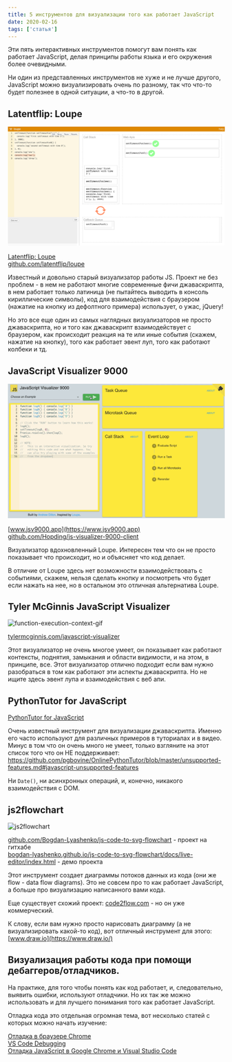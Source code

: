 ```yaml
---
title: 5 инструментов для визуализации того как работает JavaScript
date: 2020-02-16
tags: ['статья']
---
```


Эти пять интерактивных инструментов помогут вам понять как работает JavaScript, делая принципы работы языка и его окружения более очевидными.

Ни один из представленных инструментов не хуже и не лучше другого, JavaScript можно визуализировать очень по разному, так что что-то будет полезнее в одной ситуации, а что-то в другой.

## Latentflip: Loupe

![how-settimeout-works-in-javascript](./how-settimeout-works-in-javascript.jpg)

[Latentflip: Loupe](http://latentflip.com/loupe)  
[github.com/latentflip/loupe](https://github.com/latentflip/loupe)

Известный и довольно старый визуализатор работы JS. Проект не без проблем - в нем не работают многие современные фичи джаваскрипта, в нем работает только латиница (не пытайтесь выводить в консоль кириллические символы), код для взаимодействия с браузером (нажатие на кнопку из дефолтного примера) использует, о ужас, jQuery!

Но это все еще один из самых наглядных визуализаторов не просто джаваскрипта, но и того как джаваскрипт взаимодействует с браузером, как происходит реакция на те или иные события (скажем, нажатие на кнопку), того как работает эвент луп, того как работают колбеки и тд.

## JavaScript Visualizer 9000

![js-visualizer-9000-client](https://github.com/Hopding/js-visualizer-9000-client/raw/master/demo.gif)

[www.jsv9000.app](https://www.jsv9000.app)  
[github.com/Hopding/js-visualizer-9000-client](https://github.com/Hopding/js-visualizer-9000-client)

Визуализатор вдохновленный Loupe. Интересен тем что он не просто показывает что происходит, но и объясняет что код делает.

В отличие от Loupe здесь нет возможности взаимодействовать с событиями, скажем, нельзя сделать кнопку и посмотреть что будет если нажать на нее, но в остальном это отличная альтернатива Loupe.

## Tyler McGinnis JavaScript Visualizer

![function-execution-context-gif](https://tylermcginnis.com/images/posts/advanced-javascript/function-execution-context-gif.gif)

[tylermcginnis.com/javascript-visualizer](https://tylermcginnis.com/javascript-visualizer/)

Этот визуализатор не очень многое умеет, он показывает как работают контексты, поднятия, замыкания и области видимости, и на этом, в принципе, все. Этот визуализатор отлично подходит если вам нужно разобраться в том как работают эти аспекты джаваскрипта. Но не ищите здесь эвент лупа и взаимодействия с веб апи.

## PythonTutor for JavaScript

[PythonTutor for JavaScript](http://www.pythontutor.com/javascript.html#)

Очень известный инструмент для визуализации джаваскрипта. Именно его часто используют для различных примеров в туториалах и в видео. Минус в том что он очень много не умеет, только взгляните на этот список того что он НЕ поддерживает: https://github.com/pgbovine/OnlinePythonTutor/blob/master/unsupported-features.md#javascript-unsupported-features

Ни `Date()`, ни асинхронных операций, и, конечно, никакого взаимодействия с DOM.

## js2flowchart

![js2flowchart](https://raw.githubusercontent.com/Bogdan-Lyashenko/js-code-to-svg-flowchart/master/docs/live-editor/demo.gif)

[github.com/Bogdan-Lyashenko/js-code-to-svg-flowchart](https://github.com/Bogdan-Lyashenko/js-code-to-svg-flowchart) - проект на гитхабе  
[bogdan-lyashenko.github.io/js-code-to-svg-flowchart/docs/live-editor/index.html](https://bogdan-lyashenko.github.io/js-code-to-svg-flowchart/docs/live-editor/index.html) - демо проекта

Этот инструмент создает диаграммы потоков данных из кода (они же flow - data flow diagrams). Это не совсем про то как работает JavaScript, а больше про визуализацию написанного вами кода.

Еще существует схожий проект: [code2flow.com](https://code2flow.com) - но он уже коммерческий.

К слову, если вам нужно просто нарисовать диаграмму (а не визуализировать какой-то код), вот отличный инструмент для этого: [www.draw.io](https://www.draw.io/)

## Визуализация работы кода при помощи дебаггеров/отладчиков.

На практике, для того чтобы понять как код работает, и, следовательно, выявить ошибки, используют отладчики. Но их так же можно использовать и для лучшего понимания того как работает JavaScript.

Отладка кода это отдельная огромная тема, вот несколько статей с которых можно начать изучение:

[Отладка в браузере Chrome](https://learn.javascript.ru/debugging-chrome)  
[VS Code Debugging](https://code.visualstudio.com/Docs/editor/debugging)  
[Отладка JavaScript в Google Chrome и Visual Studio Code](https://medium.com/devschacht/%D0%BE%D1%82%D0%BB%D0%B0%D0%B4%D0%BA%D0%B0-javascript-%D0%B2-google-chrome-%D0%B8-visual-studio-code-c2f07603a5b8)
